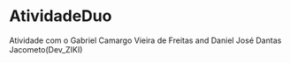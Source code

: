 # AtividadeDuo
Atividade com o Gabriel Camargo Vieira de Freitas and Daniel José Dantas Jacometo(Dev_ZIKI)
